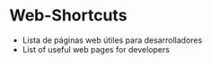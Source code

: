 # Web-Shortcuts
- Lista de páginas web útiles para desarrolladores
- List of useful web pages for developers
